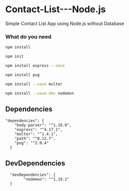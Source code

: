 # Contact-List---Node.js
Simple Contact List App using Node.js without Database



### What do you need

```sh
npm install
```
```sh
npm init
```
```sh
npm install express --save
```
 ```sh
npm install pug
```

```sh
npm install --save multer
```

```sh
npm install --save-dev nodemon
```

## Dependencies

    "dependencies": {
        "body-parser": "^1.19.0",
        "express": "^4.17.1",
        "multer": "^1.4.1",
        "path": "^0.12.7",
        "pug": "^2.0.4"
      }

  
 ## DevDependencies

      "devDependencies": {
    	    "nodemon": "^1.19.1"
      }




 
